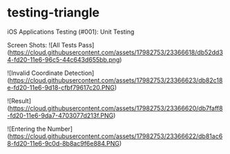 # testing-triangle
iOS Applications Testing (#001): Unit Testing

Screen Shots:
![All Tests Pass]
(https://cloud.githubusercontent.com/assets/17982753/23366618/db52dd34-fd20-11e6-96c5-44c643d655bb.png)

![Invalid Coordinate Detection]
(https://cloud.githubusercontent.com/assets/17982753/23366623/db82c18e-fd20-11e6-9d18-cfbf79617c20.PNG)

![Result]
(https://cloud.githubusercontent.com/assets/17982753/23366620/db7faff8-fd20-11e6-9da7-4703077d213f.PNG)

![Entering the Number]
(https://cloud.githubusercontent.com/assets/17982753/23366622/db81ac68-fd20-11e6-9c0d-8b8ac9f6e884.PNG)
